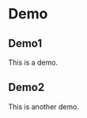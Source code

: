 # Demo

## Demo1

This is a demo.

<demo-code>
  <demo-1></demo-1>
  <highlight-code slot="codeText" lang="vue">
    <template>
      <div class="demo">
        <component-template></component-template>
      </div>
    </template>
  </highlight-code>
</demo-code>

## Demo2

This is another demo.

<demo-code>
  <demo-2></demo-2>
  <highlight-code slot="codeText" lang="vue">
    <template>
      <div class="demo">
        <component-template msg="hello"></component-template>
      </div>
    </template>
    <style scoped>
      .demo {
        color: red;
      }
    </style>
  </highlight-code>
</demo-code>